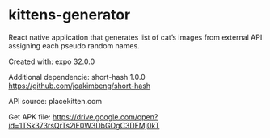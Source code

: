 # kittens-generator

React native application that generates list of cat’s images from external API assigning each pseudo random names.

Created with: expo 32.0.0

Additional dependencie:
short-hash 1.0.0 https://github.com/joakimbeng/short-hash

API source: placekitten.com

Get APK file:
https://drive.google.com/open?id=1TSk373rsQrTs2iE0W3DbGOgC3DFMj0kT
